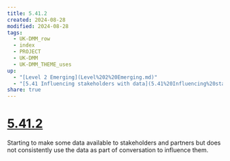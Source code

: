 ```yaml
---
title: 5.41.2
created: 2024-08-28
modified: 2024-08-28
tags:
  - UK-DMM_row
  - index
  - PROJECT
  - UK-DMM
  - UK-DMM_THEME_uses
up:
  - "[Level 2 Emerging](Level%202%20Emerging.md)"
  - "[5.41 Influencing stakeholders with data](5.41%20Influencing%20stakeholders%20with%20data.md)"
share: true
---
```

# [5.41.2](5.41.2.md)

Starting to make some data available to stakeholders and partners but does not consistently use the data as part of conversation to influence them.
